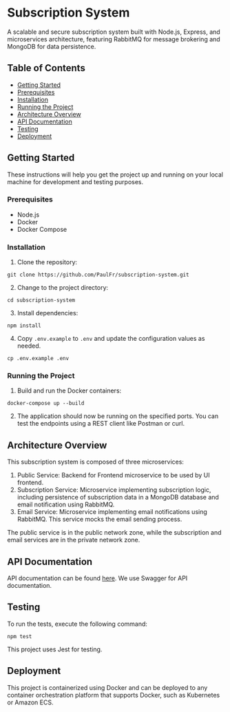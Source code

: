 # Subscription System

A scalable and secure subscription system built with Node.js, Express, and microservices architecture, featuring RabbitMQ for message brokering and MongoDB for data persistence.

## Table of Contents

- [Getting Started](#getting-started)
- [Prerequisites](#prerequisites)
- [Installation](#installation)
- [Running the Project](#running-the-project)
- [Architecture Overview](#architecture-overview)
- [API Documentation](#api-documentation)
- [Testing](#testing)
- [Deployment](#deployment)

## Getting Started

These instructions will help you get the project up and running on your local machine for development and testing purposes.

### Prerequisites

- Node.js
- Docker
- Docker Compose

### Installation

1. Clone the repository:

```git clone https://github.com/PaulFr/subscription-system.git```  


2. Change to the project directory:

```cd subscription-system```


3. Install dependencies:

```npm install```


4. Copy `.env.example` to `.env` and update the configuration values as needed.

```cp .env.example .env```


### Running the Project

1. Build and run the Docker containers:

```docker-compose up --build```


2. The application should now be running on the specified ports. You can test the endpoints using a REST client like Postman or curl.

## Architecture Overview

This subscription system is composed of three microservices:

1. Public Service: Backend for Frontend microservice to be used by UI frontend.
2. Subscription Service: Microservice implementing subscription logic, including persistence of subscription data in a MongoDB database and email notification using RabbitMQ.
3. Email Service: Microservice implementing email notifications using RabbitMQ. This service mocks the email sending process.

The public service is in the public network zone, while the subscription and email services are in the private network zone.

## API Documentation

API documentation can be found [here](link). We use Swagger for API documentation.

## Testing

To run the tests, execute the following command:

```npm test```


This project uses Jest for testing.

## Deployment

This project is containerized using Docker and can be deployed to any container orchestration platform that supports Docker, such as Kubernetes or Amazon ECS.
